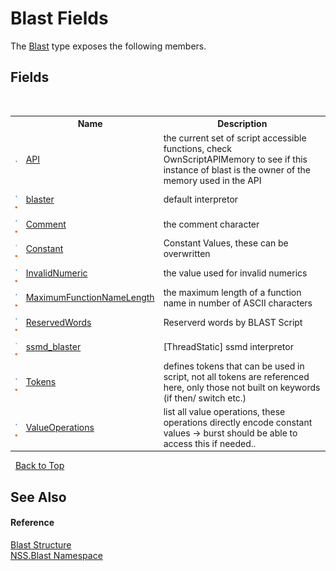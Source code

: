 # Blast Fields
 

The <a href="efe93ce5-baaf-ed42-b038-35b4ff074233">Blast</a> type exposes the following members.


## Fields
&nbsp;<table><tr><th></th><th>Name</th><th>Description</th></tr><tr><td>![Public field](media/pubfield.gif "Public field")</td><td><a href="2143d3e9-9a1d-f82f-0ad3-78d1493183ad">API</a></td><td>
the current set of script accessible functions, check OwnScriptAPIMemory to see if this instance of blast is the owner of the memory used in the API</td></tr><tr><td>![Public field](media/pubfield.gif "Public field")![Static member](media/static.gif "Static member")</td><td><a href="9a5e8430-ea37-8e92-43a8-2783067b656b">blaster</a></td><td>
default interpretor</td></tr><tr><td>![Public field](media/pubfield.gif "Public field")![Static member](media/static.gif "Static member")</td><td><a href="0cbf2245-7acb-9338-4d47-6b385ec8922b">Comment</a></td><td>
the comment character</td></tr><tr><td>![Public field](media/pubfield.gif "Public field")![Static member](media/static.gif "Static member")</td><td><a href="7b7bff65-77fa-ca83-4d7e-fc57bc83a62b">Constant</a></td><td>
Constant Values, these can be overwritten</td></tr><tr><td>![Public field](media/pubfield.gif "Public field")![Static member](media/static.gif "Static member")</td><td><a href="4c06a49e-e31a-1570-1c70-9834d2f72176">InvalidNumeric</a></td><td>
the value used for invalid numerics</td></tr><tr><td>![Public field](media/pubfield.gif "Public field")![Static member](media/static.gif "Static member")</td><td><a href="f4423cf6-f3c8-db94-73d7-9a4fc32140d3">MaximumFunctionNameLength</a></td><td>
the maximum length of a function name in number of ASCII characters</td></tr><tr><td>![Public field](media/pubfield.gif "Public field")![Static member](media/static.gif "Static member")</td><td><a href="3f2b14d8-d49d-c9c3-a42e-061ac2ead72f">ReservedWords</a></td><td>
Reserverd words by BLAST Script</td></tr><tr><td>![Public field](media/pubfield.gif "Public field")![Static member](media/static.gif "Static member")</td><td><a href="1bb2474d-0cfd-5907-78b6-ab9b9b829eb0">ssmd_blaster</a></td><td>
[ThreadStatic] ssmd interpretor</td></tr><tr><td>![Public field](media/pubfield.gif "Public field")![Static member](media/static.gif "Static member")</td><td><a href="b0b67b83-9433-afcf-955b-39f1bf128fe6">Tokens</a></td><td>
defines tokens that can be used in script, not all tokens are referenced here, only those not built on keywords (if then/ switch etc.)</td></tr><tr><td>![Public field](media/pubfield.gif "Public field")![Static member](media/static.gif "Static member")</td><td><a href="4e60e646-7026-ebb5-2f1c-371d74fb3f2d">ValueOperations</a></td><td>
list all value operations, these operations directly encode constant values -> burst should be able to access this if needed..</td></tr></table>&nbsp;
<a href="#blast-fields">Back to Top</a>

## See Also


#### Reference
<a href="efe93ce5-baaf-ed42-b038-35b4ff074233">Blast Structure</a><br /><a href="88b55311-4a89-0894-e27a-e157e443c7f7">NSS.Blast Namespace</a><br />